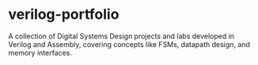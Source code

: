 # verilog-portfolio
A collection of Digital Systems Design projects and labs developed in Verilog and Assembly, covering concepts like FSMs, datapath design, and memory interfaces.
